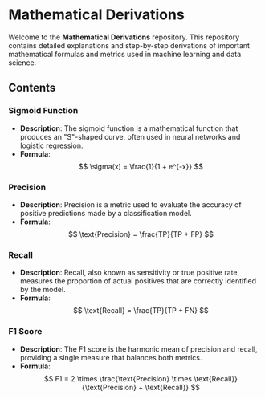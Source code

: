 # Mathematical Derivations

Welcome to the **Mathematical Derivations** repository. This repository contains detailed explanations and step-by-step derivations of important mathematical formulas and metrics used in machine learning and data science.

## Contents

### Sigmoid Function
- **Description**: The sigmoid function is a mathematical function that produces an "S"-shaped curve, often used in neural networks and logistic regression.
- **Formula**:
  $$
  \sigma(x) = \frac{1}{1 + e^{-x}}
  $$


### Precision
- **Description**: Precision is a metric used to evaluate the accuracy of positive predictions made by a classification model.
- **Formula**:
  $$
  \text{Precision} = \frac{TP}{TP + FP}
  $$


### Recall
- **Description**: Recall, also known as sensitivity or true positive rate, measures the proportion of actual positives that are correctly identified by the model.
- **Formula**:
  $$
  \text{Recall} = \frac{TP}{TP + FN}
  $$


### F1 Score
- **Description**: The F1 score is the harmonic mean of precision and recall, providing a single measure that balances both metrics.
- **Formula**:
  $$
  F1 = 2 \times \frac{\text{Precision} \times \text{Recall}}{\text{Precision} + \text{Recall}}
  $$



